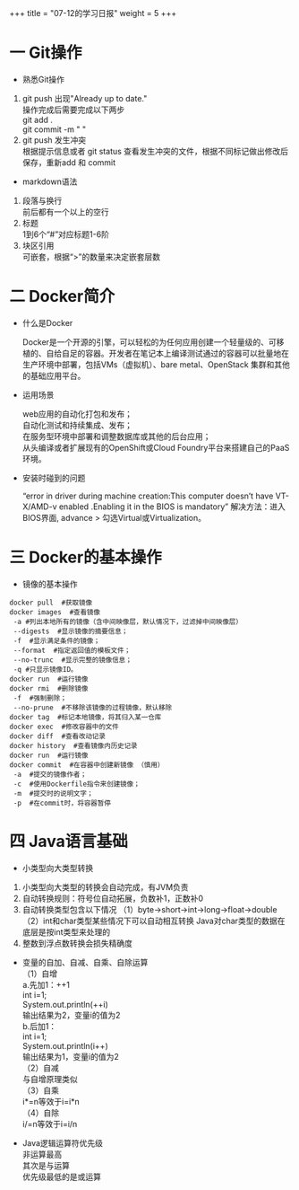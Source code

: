 +++
title = "07-12的学习日报"
weight = 5
+++
# 一 Git操作  
* 熟悉Git操作  
1. git push 出现"Already up to date."  
操作完成后需要完成以下两步  
git add .  
git commit -m " "  
2. git push 发生冲突    
根据提示信息或者 git status 查看发生冲突的文件，根据不同标记做出修改后保存，重新add 和 commit  
* markdown语法  
1. 段落与换行    
前后都有一个以上的空行 
2. 标题         
1到6个“#”对应标题1-6阶 
3. 块区引用          
可嵌套，根据“>”的数量来决定嵌套层数


# 二  Docker简介  
* 什么是Docker  

  Docker是一个开源的引擎，可以轻松的为任何应用创建一个轻量级的、可移植的、自给自足的容器。开发者在笔记本上编译测试通过的容器可以批量地在生产环境中部署，包括VMs（虚拟机）、bare metal、OpenStack 集群和其他的基础应用平台。

* 运用场景  

  web应用的自动化打包和发布；  
  自动化测试和持续集成、发布；  
  在服务型环境中部署和调整数据库或其他的后台应用；  
  从头编译或者扩展现有的OpenShift或Cloud Foundry平台来搭建自己的PaaS环境。  

* 安装时碰到的问题 

  “error in driver during machine creation:This computer doesn’t have VT-X/AMD-v enabled .Enabling it in the BIOS is mandatory”
  解决方法：进入BIOS界面, advance > 勾选Virtual或Virtualization。  

# 三 Docker的基本操作
* 镜像的基本操作   
```
docker pull  #获取镜像  
docker images  #查看镜像
 -a #列出本地所有的镜像（含中间映像层，默认情况下，过滤掉中间映像层） 
 --digests  #显示镜像的摘要信息；  
 -f  #显示满足条件的镜像；  
 --format  #指定返回值的模板文件；  
 --no-trunc  #显示完整的镜像信息；  
 -q #只显示镜像ID。     
docker run  #运行镜像  
docker rmi  #删除镜像  
 -f  #强制删除；
 --no-prune  #不移除该镜像的过程镜像，默认移除
docker tag  #标记本地镜像，将其归入某一仓库
docker exec  #修改容器中的文件
docker diff  #查看改动记录
docker history  #查看镜像内历史记录
docker run  #运行镜像
docker commit  #在容器中创建新镜像 （慎用）
 -a  #提交的镜像作者；
 -c  #使用Dockerfile指令来创建镜像；
 -m  #提交时的说明文字；
 -p  #在commit时，将容器暂停
```
# 四 Java语言基础  
* 小类型向大类型转换
1. 小类型向大类型的转换会自动完成，有JVM负责
2. 自动转换规则：符号位自动拓展，负数补1，正数补0
3. 自动转换类型包含以下情况
 （1）byte->short->int->long->float->double
 （2）int和char类型某些情况下可以自动相互转换
   Java对char类型的数据在底层是按int类型来处理的
4. 整数到浮点数转换会损失精确度  
* 变量的自加、自减、自乘、自除运算   
（1）自增  
 a.先加1：++1   
 int i=1;  
 System.out.println(++i)  
 输出结果为2，变量i的值为2  
 b.后加1：  
 int i=1;  
 System.out.println(i++)  
 输出结果为1，变量i的值为2  
（2）自减  
   与自增原理类似  
（3）自乘  
  i*=n等效于i=i*n  
（4）自除  
  i/=n等效于i=i/n

* Java逻辑运算符优先级  
  非运算最高  
  其次是与运算  
  优先级最低的是或运算  

